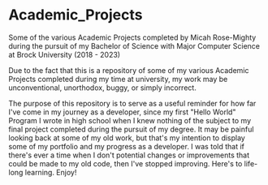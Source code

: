 # Academic_Projects
 Some of the various Academic Projects completed by Micah Rose-Mighty during the pursuit of my Bachelor of Science with Major Computer Science at Brock University (2018 - 2023)

Due to the fact that this is a repository of some of my various Academic Projects completed during my time at university, my work may be unconventional, unorthodox, buggy, or simply incorrect.

The purpose of this repository is to serve as a useful reminder for how far I've come in my journey as a developer, since my first "Hello World" Program I wrote in high school when I knew nothing of the subject to my final project completed during the pursuit of my degree. It may be painful looking back at some of my old work, but that's my intention to display some of my portfolio and my progress as a developer. I was told that if there's ever a time when I don't potential changes or improvements that could be made to my old code, then I've stopped improving. Here's to life-long learning. Enjoy!
